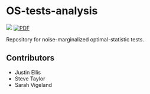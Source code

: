 # OS-tests-analysis
[![](https://travis-ci.org/kristina-islo/OS-tests-analysis.svg?branch=master)](https://travis-ci.org/kristina-islo/OS-tests-analysis)
[![PDF](https://img.shields.io/badge/PDF-latest-orange.svg?style=flat)](https://github.com/kristina-islo/OS-tests-analysis/blob/master-pdf/manuscript/manuscript.pdf)

Repository for noise-marginalized optimal-statistic tests.

## Contributors

* Justin Ellis
* Steve Taylor
* Sarah Vigeland
